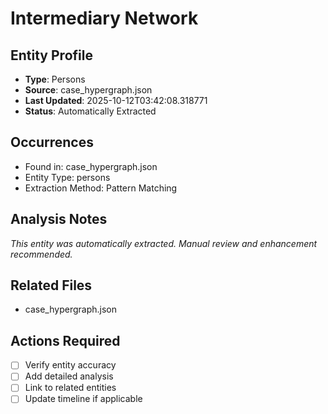 # Intermediary Network

## Entity Profile
- **Type**: Persons
- **Source**: case_hypergraph.json
- **Last Updated**: 2025-10-12T03:42:08.318771
- **Status**: Automatically Extracted

## Occurrences
- Found in: case_hypergraph.json
- Entity Type: persons
- Extraction Method: Pattern Matching

## Analysis Notes
*This entity was automatically extracted. Manual review and enhancement recommended.*

## Related Files
- case_hypergraph.json

## Actions Required
- [ ] Verify entity accuracy
- [ ] Add detailed analysis
- [ ] Link to related entities
- [ ] Update timeline if applicable
